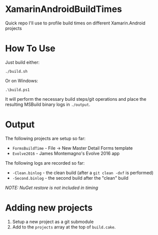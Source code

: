 # XamarinAndroidBuildTimes
Quick repo I'll use to profile build times on different Xamarin.Android projects

# How To Use

Just build either:

    ./build.sh

Or on Windows:

    .\build.ps1

It will perform the necessary build steps/git operations and place the resulting MSBuild binary logs in `./output`.

# Output

The following projects are setup so far:
- `FormsBuildTime` - File -> New Master Detail Forms template
- `Evolve2016` - James Montemagno's Evolve 2016 app

The following logs are recorded so far:
- `-Clean.binlog` - the clean build (after a `git clean -dxf` is performed)
- `-Second.binlog` - the second build after the "clean" build

*NOTE: NuGet restore is not included in timing*

# Adding new projects

1. Setup a new project as a git submodule
2. Add to the `projects` array at the top of `build.cake`.
